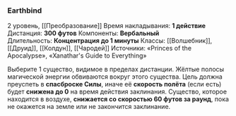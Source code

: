 ### Earthbind

2 уровень, [[Преобразование]]
Время накладывания: **1 действие**
Дистанция: **300 футов**
Компоненты: **Вербальный**
Длительность: **Концентрация до 1 минуты**
Классы: [[Волшебник]], [[Друид]], [[Колдун]], [[Чародей]]
Источники: «Princes of the Apocalypse», «Xanathar's Guide to Everything»

Выберите 1 существо, видимое в пределах дистанции. Жёлтые полосы магической энергии обвиваются вокруг этого существа. Цель должна преуспеть в **спасброске Силы**, иначе её **скорость полёта** (если есть) будет **снижена до 0** на время действия заклинания. Существо, которое находится в воздухе, **снижается со скоростью 60 футов за раунд**, пока не окажется на земле или не закончится заклинание.